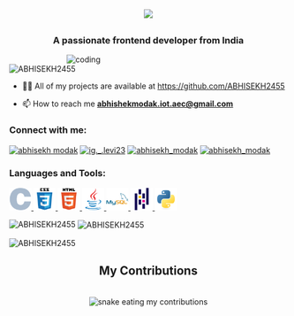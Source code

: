 
<h1 align="center">
    <img src="https://readme-typing-svg.herokuapp.com/?font=Righteous&size=35&center=true&vCenter=true&width=500&height=70&duration=4000&lines=Hi+There!+👋;+I'm+Abhisekh modak;" />
</h1>
<h3 align="center">A passionate frontend developer from India</h3>

<img align="right" alt="coding" width="400" src="https://giffiles.alphacoders.com/221/221575.gif">

<p align="left"> <img src="https://komarev.com/ghpvc/?username=ABHISEKH2455&label=Profile%20views&color=0e75b6&style=flat" alt="ABHISEKH2455" /> </p>

- 👨‍💻 All of my projects are available at https://github.com/ABHISEKH2455

- 📫 How to reach me **abhishekmodak.iot.aec@gmail.com**

<h3 align="left">Connect with me:</h3>
<p align="left">

<a href="https://linkedin.com/in/abhisekh-modak-018267254" target="blank"><img align="center" src="https://raw.githubusercontent.com/rahuldkjain/github-profile-readme-generator/master/src/images/icons/Social/linked-in-alt.svg" alt="abhisekh modak" height="30" width="40" /></a>
<a href="https://instagram.com/_btw_its_abhisekh" target="blank"><img align="center" src="https://raw.githubusercontent.com/rahuldkjain/github-profile-readme-generator/master/src/images/icons/Social/instagram.svg" alt="ig._.levi23" height="30" width="40" /></a>
<a href="https://www.leetcode.com/Abhisekh4321" target="blank"><img align="center" src="https://raw.githubusercontent.com/rahuldkjain/github-profile-readme-generator/master/src/images/icons/Social/leet-code.svg" alt="abhisekh_modak" height="30" width="40" /></a>
<a href="https://www.hackerrank.com/profile/abhimodak6090" target="blank"><img align="center" src="https://raw.githubusercontent.com/rahuldkjain/github-profile-readme-generator/master/src/images/icons/Social/leet-code.svg" alt="abhisekh_modak" height="30" width="40" /></a>

</p>

<h3 align="left">Languages and Tools:</h3>
<p align="left"> <a href="https://www.cprogramming.com/" target="_blank" rel="noreferrer"> <img src="https://raw.githubusercontent.com/devicons/devicon/master/icons/c/c-original.svg" alt="c" width="40" height="40"/> </a> <a href="https://www.w3schools.com/css/" target="_blank" rel="noreferrer"> <img src="https://raw.githubusercontent.com/devicons/devicon/master/icons/css3/css3-original-wordmark.svg" alt="css3" width="40" height="40"/> </a> <a href="https://www.w3.org/html/" target="_blank" rel="noreferrer"> <img src="https://raw.githubusercontent.com/devicons/devicon/master/icons/html5/html5-original-wordmark.svg" alt="html5" width="40" height="40"/> </a> <a href="https://www.java.com" target="_blank" rel="noreferrer"> <img src="https://raw.githubusercontent.com/devicons/devicon/master/icons/java/java-original.svg" alt="java" width="40" height="40"/> </a> <a href="https://www.mysql.com/" target="_blank" rel="noreferrer"> <img src="https://raw.githubusercontent.com/devicons/devicon/master/icons/mysql/mysql-original-wordmark.svg" alt="mysql" width="40" height="40"/> </a> <a href="https://pandas.pydata.org/" target="_blank" rel="noreferrer"> <img src="https://raw.githubusercontent.com/devicons/devicon/2ae2a900d2f041da66e950e4d48052658d850630/icons/pandas/pandas-original.svg" alt="pandas" width="40" height="40"/> </a> <a href="https://www.python.org" target="_blank" rel="noreferrer"> <img src="https://raw.githubusercontent.com/devicons/devicon/master/icons/python/python-original.svg" alt="python" width="40" height="40"/> </a> </p>

<p><img align="left" src="https://github-readme-stats.vercel.app/api/top-langs?username=ABHISEKH2455&show_icons=true&locale=en&layout=compact" alt="ABHISEKH2455" /></p>

<p>&nbsp;<img align="center" src="https://github-readme-stats.vercel.app/api?username=ABHISEKH2455&show_icons=true&locale=en" alt="ABHISEKH2455" /></p>

<p><img align="center" src="https://github-readme-streak-stats.herokuapp.com/?user=ABHISEKH2455&" alt="ABHISEKH2455" /></p>

<div align="center">
  <h2>My Contributions </h2>
  <br>
  <img alt="snake eating my contributions" src="https://raw.githubusercontent.com/ABHISEKH2455/ABHISEKH2455/output/github-contribution-grid-snake-dark.svg" />
  
  <br/><br/><br/>
</div>
